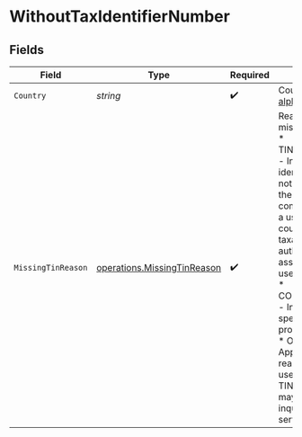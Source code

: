 # WithoutTaxIdentifierNumber


## Fields

| Field                                                                                                                                                                                                                                                                                                                                                                                                                                                                                                                                                                      | Type                                                                                                                                                                                                                                                                                                                                                                                                                                                                                                                                                                       | Required                                                                                                                                                                                                                                                                                                                                                                                                                                                                                                                                                                   | Description                                                                                                                                                                                                                                                                                                                                                                                                                                                                                                                                                                |
| -------------------------------------------------------------------------------------------------------------------------------------------------------------------------------------------------------------------------------------------------------------------------------------------------------------------------------------------------------------------------------------------------------------------------------------------------------------------------------------------------------------------------------------------------------------------------- | -------------------------------------------------------------------------------------------------------------------------------------------------------------------------------------------------------------------------------------------------------------------------------------------------------------------------------------------------------------------------------------------------------------------------------------------------------------------------------------------------------------------------------------------------------------------------- | -------------------------------------------------------------------------------------------------------------------------------------------------------------------------------------------------------------------------------------------------------------------------------------------------------------------------------------------------------------------------------------------------------------------------------------------------------------------------------------------------------------------------------------------------------------------------- | -------------------------------------------------------------------------------------------------------------------------------------------------------------------------------------------------------------------------------------------------------------------------------------------------------------------------------------------------------------------------------------------------------------------------------------------------------------------------------------------------------------------------------------------------------------------------- |
| `Country`                                                                                                                                                                                                                                                                                                                                                                                                                                                                                                                                                                  | *string*                                                                                                                                                                                                                                                                                                                                                                                                                                                                                                                                                                   | :heavy_check_mark:                                                                                                                                                                                                                                                                                                                                                                                                                                                                                                                                                         | Country code. [ISO 3166 alpha-2 Codes](https://en.wikipedia.org/wiki/ISO_3166-1_alpha-2).                                                                                                                                                                                                                                                                                                                                                                                                                                                                                  |
| `MissingTinReason`                                                                                                                                                                                                                                                                                                                                                                                                                                                                                                                                                         | [operations.MissingTinReason](../../../pkg/models/operations/missingtinreason.md)                                                                                                                                                                                                                                                                                                                                                                                                                                                                                          | :heavy_check_mark:                                                                                                                                                                                                                                                                                                                                                                                                                                                                                                                                                         | Reason why TIN is missing<br/>* TIN_NOT_YET_ASSIGNED - Indicates that the tax identification number has not yet been assigned by the tax authorities. A common example is, that a user has moved to a country and thus became taxable, but that the tax authorities have not yet assigned the TIN to this user.<br/>* COUNTRY_HAS_NO_TIN - Indicates that the specific country does not provide a TIN.<br/>* OTHER_REASONS - Applies in case of other reasons - i.e. when a user does not have the TIN at hand. Note this may cause additional inquiries by our customer service team. |